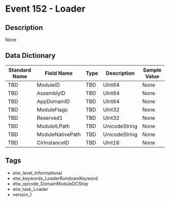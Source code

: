 # Event 152 - Loader

## Description
None

## Data Dictionary
|Standard Name|Field Name|Type|Description|Sample Value|
|---|---|---|---|---|
|TBD|ModuleID|TBD|UInt64|None|None|
|TBD|AssemblyID|TBD|UInt64|None|None|
|TBD|AppDomainID|TBD|UInt64|None|None|
|TBD|ModuleFlags|TBD|UInt32|None|None|
|TBD|Reserved1|TBD|UInt32|None|None|
|TBD|ModuleILPath|TBD|UnicodeString|None|None|
|TBD|ModuleNativePath|TBD|UnicodeString|None|None|
|TBD|ClrInstanceID|TBD|UInt16|None|None|

## Tags
* etw_level_Informational
* etw_keywords_LoaderRundownKeyword
* etw_opcode_DomainModuleDCStop
* etw_task_Loader
* version_1